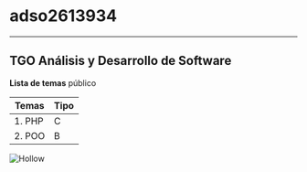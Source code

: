 # adso2613934
---

## TGO Análisis y Desarrollo de Software

**Lista de temas** público

| Temas | Tipo |
|---------|-------|
|1. PHP |C|
|2. POO|B |

![Hollow](http://tinyurl.com/2say5uw6)

 